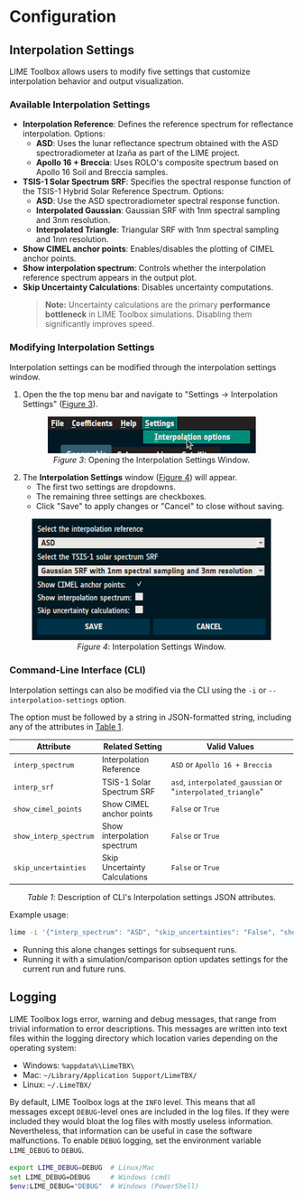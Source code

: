 # Configuration

## Interpolation Settings

LIME Toolbox allows users to modify five settings that customize interpolation behavior and output visualization.

### Available Interpolation Settings
- **Interpolation Reference**: Defines the reference spectrum for reflectance interpolation. Options:
  - **ASD**: Uses the lunar reflectance spectrum obtained with the ASD spectroradiometer at Izaña as part of the LIME project.
  - **Apollo 16 + Breccia**: Uses ROLO's composite spectrum based on Apollo 16 Soil and Breccia samples.
- **TSIS-1 Solar Spectrum SRF**: Specifies the spectral response function of the TSIS-1 Hybrid Solar Reference Spectrum. Options:
  - **ASD**: Use the ASD spectroradiometer spectral response function.
  - **Interpolated Gaussian**: Gaussian SRF with 1nm spectral sampling and 3nm resolution.
  - **Interpolated Triangle**: Triangular SRF with 1nm spectral sampling and 1nm resolution.
- **Show CIMEL anchor points**: Enables/disables the plotting of CIMEL anchor points.
- **Show interpolation spectrum**: Controls whether the interpolation reference spectrum appears in the output plot.
- **Skip Uncertainty Calculations**: Disables uncertainty computations.
  > **Note:** Uncertainty calculations are the primary **performance bottleneck** in LIME Toolbox simulations.
  > Disabling them significantly improves speed.

### Modifying Interpolation Settings

Interpolation settings can be modified through the interpolation settings window.

1. Open the the top menu bar and navigate to "Settings → Interpolation Settings" ([Figure 3](#fig-3)).

<figure align="center" id="fig-3">
    <img src="../../images/user_guide/open_interp_settings.png" alt="Opening the Interpolation Settings Window"/>
    <figcaption><i>Figure 3</i>: Opening the Interpolation Settings Window.</figcaption>
</figure>

2. The **Interpolation Settings** window ([Figure 4](#fig-4)) will appear.
   - The first two settings are dropdowns.
   - The remaining three settings are checkboxes.
   - Click "Save" to apply changes or "Cancel" to close without saving.

<figure align="center" id="fig-4">
    <img src="../../images/user_guide/inter_settings.png" alt="Interpolation Settings Window"/>
    <figcaption><i>Figure 4</i>: Interpolation Settings Window.</figcaption>
</figure>

### Command-Line Interface (CLI)

Interpolation settings can also be modified via the CLI using the `-i` or `--interpolation-settings` option.

The option must be followed by a string in JSON-formatted string, including any of the attributes in [Table 1](#tab-1).

<center id='tab-1'>

| **Attribute** | **Related Setting** | **Valid Values** |
|---------------|---------------------|------------------|
| `interp_spectrum` | Interpolation Reference | `ASD` or `Apollo 16 + Breccia` |
| `interp_srf` | TSIS-1 Solar Spectrum SRF | `asd`, `interpolated_gaussian` or "`interpolated_triangle`" |
| `show_cimel_points` | Show CIMEL anchor points | `False` or `True` |
| `show_interp_spectrum` | Show interpolation spectrum | `False` or `True` |
| `skip_uncertainties` | Skip Uncertainty Calculations | `False` or `True` |

<i>Table 1</i>: Description of CLI's Interpolation settings JSON attributes.

</center>

Example usage:
```sh
lime -i '{"interp_spectrum": "ASD", "skip_uncertainties": "False", "show_interp_spectrum": "False", "interp_srf": "interpolated_gaussian"}'
```
- Running this alone changes settings for subsequent runs.
- Running it with a simulation/comparison option updates settings for the current run and future runs.


## Logging
LIME Toolbox logs error, warning and debug messages, that range from trivial information to error descriptions.
This messages are written into text files within the logging directory which location varies depending on the operating system:
- Windows: `%appdata%\LimeTBX\`
- Mac: `~/Library/Application Support/LimeTBX/`
- Linux: `~/.LimeTBX/`

By default, LIME Toolbox logs at the `INFO` level. This means that all messages except `DEBUG`-level ones are included
in the log files. If they were included they would bloat the log files with mostly useless information. Nevertheless,
that information can be useful in case the software malfunctions. To enable `DEBUG` logging, set the environment variable
`LIME_DEBUG` to `DEBUG`.

```sh
export LIME_DEBUG=DEBUG  # Linux/Mac
set LIME_DEBUG=DEBUG     # Windows (cmd)
$env:LIME_DEBUG="DEBUG"  # Windows (PowerShell)
```
